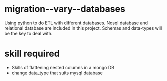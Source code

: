 # migration--vary--databases
Using python to do ETL with different databases. Nosql database and relational database are included in this project. Schemas and data-types will be the key to deal with. 
# skill required 
* Skills of flattening nested columns in a mongo DB 
 * change data_type that suits mysql database 


